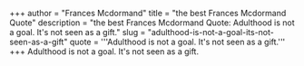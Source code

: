 +++
author = "Frances Mcdormand"
title = "the best Frances Mcdormand Quote"
description = "the best Frances Mcdormand Quote: Adulthood is not a goal. It's not seen as a gift."
slug = "adulthood-is-not-a-goal-its-not-seen-as-a-gift"
quote = '''Adulthood is not a goal. It's not seen as a gift.'''
+++
Adulthood is not a goal. It's not seen as a gift.
